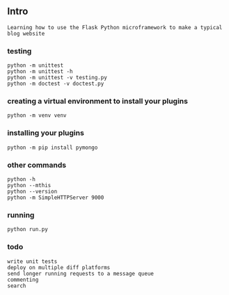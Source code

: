 ## Intro
	Learning how to use the Flask Python microframework to make a typical blog website

### testing
	python -m unittest
	python -m unittest -h
	python -m unittest -v testing.py
	python -m doctest -v doctest.py

### creating a virtual environment to install your plugins
	python -m venv venv

### installing your plugins
	python -m pip install pymongo

### other commands
	python -h
	python --mthis
	python --version
	python -m SimpleHTTPServer 9000

### running
	python run.py


### todo
	write unit tests
	deploy on multiple diff platforms
	send longer running requests to a message queue
	commenting
	search
